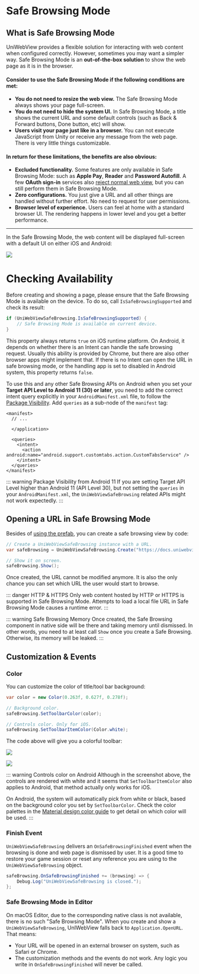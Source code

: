 # Safe Browsing Mode

## What is Safe Browsing Mode

UniWebView provides a flexible solution for interacting with web content when configured correctly. However, sometimes you may want a simpler way. Safe Browsing Mode is an **out-of-the-box solution** to show the web page as it is in the browser.

#### Consider to use the Safe Browsing Mode if the following conditions are met:

- **You do not need to resize the web view.** The Safe Browsing Mode always shows your page full-screen.
- **You do not need to hide the system UI.** In Safe Browsing Mode, a title shows the current URL and some default controls (such as Back & Forward buttons, Done button, etc) will show.
- **Users visit your page just like in a browser.** You can not execute JavaScript from Unity or receive any message from the web page. There is very little things customizable.

#### In return for these limitations, the benefits are also obvious:

- **Excluded functionality.** Some features are only available in Safe Browsing Mode: such as **Apple Pay**, **Reader** and **Password Autofill**. A few **OAuth sign-in** services also [reject normal web view](https://developers.googleblog.com/2016/08/modernizing-oauth-interactions-in-native-apps.html), but you can still perform them in Safe Browsing Mode.
- **Zero configurations.** You just give a URL and all other things are handled without further effort. No need to request for user permissions.
- **Browser level of experience.** Users can feel at home with a standard browser UI. The rendering happens in lower level and you get a better performance.

---

In the Safe Browsing Mode, the web content will be displayed full-screen with a default UI on either iOS and Android:

![](/images/safe-browsing-mode-compare.png)

# Checking Availability

Before creating and showing a page, please ensure that the Safe Browsing Mode is available on the device. To do so, call
`IsSafeBrowsingSupported` and check its result:

```csharp
if (UniWebViewSafeBrowsing.IsSafeBrowsingSupported) {
    // Safe Browsing Mode is available on current device.
}
```

This property always returns `true` on iOS runtime platform. On Android, it depends on whether there is an Intent 
can handle the safe browsing request. Usually this ability is provided by Chrome, but there are also other browser apps
might implement that. If there is no Intent can open the URL in safe browsing mode, or the handling app is set to 
disabled in Android system, this property returns `false`.

To use this and any other Safe Browsing APIs on Android when you set your **Target API Level to Android 11 (30) or later**, you 
need to add the correct intent query explicitly in your `AndroidManifest.xml` file, to follow the 
[Package Visibility](https://developer.android.com/about/versions/11/privacy/package-visibility). Add `queries` as a 
sub-node of the `manifest` tag:

```xml{6-10}
<manifest>
  // ...

  </application>

  <queries>
    <intent>
      <action android:name="android.support.customtabs.action.CustomTabsService" />
    </intent>
  </queries>
</manifest>
```
::: warning Package Visibility from Android 11 
If you are setting Target API Level higher than Android 11 (API Level 30), but not setting the `queries` in your 
`AndroidManifest.xml`, the `UniWebViewSafeBrowsing` related APIs might not work expectedly.
:::

## Opening a URL in Safe Browsing Mode

Besides of [using the prefab](./using-prefab.md#using-uniwebviewsafebrowsing-prefab), you can create a safe browsing view by code:

```csharp
// Create a UniWebViewSafeBrowsing instance with a URL.
var safeBrowsing = UniWebViewSafeBrowsing.Create("https://docs.uniwebview.com");

// Show it on screen.
safeBrowsing.Show();
```

Once created, the URL cannot be modified anymore. It is also the only chance you can set which URL the user would start to browse.

::: danger HTTP & HTTPS
Only web content hosted by HTTP or HTTPS is supported in Safe Browsing Mode. Attempts to load a local file URL in Safe Browsing Mode causes a runtime error.
:::

::: warning Safe Browsing Memory
Once created, the Safe Browsing component in native side will be there and taking memory until dismissed. 
In other words, you need to at least call `Show` once you create a Safe Browsing. Otherwise, its memory will be leaked.
:::

## Customization & Events

### Color

You can customize the color of title/tool bar background:

```csharp
var color = new Color(0.263f, 0.627f, 0.278f);

// Background color.
safeBrowsing.SetToolbarColor(color);

// Controls color. Only for iOS.
safeBrowsing.SetToolbarItemColor(Color.white);
```

The code above will give you a colorful toolbar:

![](/images/sb-toolbar-ios.png)

![](/images/sb-toolbar-android.png)

::: warning Controls color on Android
Although in the screenshot above, the controls are rendered with white and it seems that `SetToolbarItemColor` also applies to Android, that method actually only works for iOS.

On Android, the system will automatically pick from white or black, based on the background color you set by `SetToolbarColor`.
Check the color palettes in the [Material design color guide](https://material.io/design/color/the-color-system.html#tools-for-picking-colors) to get detail on which color will be used.
:::

### Finish Event

`UniWebViewSafeBrowsing` delivers an `OnSafeBrowsingFinished` event when the browsing is done and web page is dismissed by user. It is a good time to restore your game session or reset any reference you are using to the `UniWebViewSafeBrowsing` object.

```csharp
safeBrowsing.OnSafeBrowsingFinished += (browsing) => {
    Debug.Log("UniWebViewSafeBrowsing is closed.");
};
```

### Safe Browsing Mode in Editor

On macOS Editor, due to the corresponding native class is not available, there is no such "Safe Browsing Mode". When you create and show a `UniWebViewSafeBrowsing`, UnIWebView falls back to `Application.OpenURL`. That means:

- Your URL will be opened in an external browser on system, such as Safari or Chrome.
- The customization methods and the events do not work. Any logic you write in `OnSafeBrowsingFinished` will never be called.
